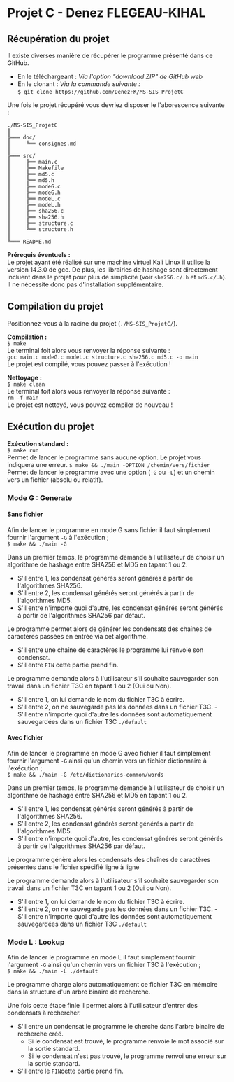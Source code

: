 # Projet C - Denez FLEGEAU-KIHAL

## Récupération du projet
Il existe diverses manière de récupérer le programme présenté dans ce GitHub.
- En le téléchargeant : *Via l'option "download ZIP" de GitHub web*  
- En le clonant : *Via la commande suivante :*  
```$ git clone https://github.com/DenezFK/MS-SIS_ProjetC```

Une fois le projet récupéré vous devriez disposer le l'aborescence suivante :
```
./MS-SIS_ProjetC
║
╠═══ doc/
║     ╚══ consignes.md
║
╠═══ src/
║     ╠══ main.c
║     ╠══ Makefile
║     ╠══ md5.c
║     ╠══ md5.h
║     ╠══ modeG.c
║     ╠══ modeG.h
║     ╠══ modeL.c
║     ╠══ modeL.h
║     ╠══ sha256.c
║     ╠══ sha256.h
║     ╠══ structure.c
║     ╚══ structure.h
║
╚═══ README.md
```
**Prérequis éventuels :**  
Le projet ayant été réalisé sur une machine virtuel Kali Linux il utilise la version 14.3.0 de gcc. De plus, les librairies de hashage sont directement incluent dans le projet pour plus de simplicité (voir `sha256.c/.h` et `md5.c/.h`). Il ne nécessite donc pas d'installation supplémentaire.

## Compilation du projet
Positionnez-vous à la racine du projet (`./MS-SIS_ProjetC/`).  

**Compilation :**  
```$ make```  
Le terminal foit alors vous renvoyer la réponse suivante :  
```gcc main.c modeG.c modeL.c structure.c sha256.c md5.c -o main```  
Le projet est compilé, vous pouvez passer à l'exécution !

**Nettoyage :**  
```$ make clean```  
Le terminal foit alors vous renvoyer la réponse suivante :  
```rm -f main```  
Le projet est nettoyé, vous pouvez compiler de nouveau !

## Exécution du projet

**Exécution standard :**  
```$ make run```  
Permet de lancer le programme sans aucune option. Le projet vous indiquera une erreur.
```$ make && ./main -OPTION /chemin/vers/fichier```
Permet de lancer le programme avec une option (`-G` ou `-L`) et un chemin vers un fichier (absolu ou relatif).

### Mode G : Generate

#### Sans fichier
Afin de lancer le programme en mode G sans fichier il faut simplement fournir l'argument `-G` à l'exécution ;  
```$ make && ./main -G```  

Dans un premier temps, le programme demande à l'utilisateur de choisir un algorithme de hashage entre SHA256 et MD5 en tapant 1 ou 2.  
- S'il entre 1, les condensat générés seront générés à partir de l'algorithmes SHA256.
- S'il entre 2, les condensat générés seront générés à partir de l'algorithmes MD5.
- S'il entre n'importe quoi d'autre, les condensat générés seront générés à partir de l'algorithmes SHA256 par défaut.  

Le programme permet alors de générer les condensats des chaînes de caractères passées en entrée via cet algorithme. 
- S'il entre une chaîne de caractères le programme lui renvoie son condensat.
- S'il entre `FIN` cette partie prend fin.  

Le programme demande alors à l'utilisateur s'il souhaite sauvegarder son travail dans un fichier T3C en tapant 1 ou 2 (Oui ou Non).
- S'il entre 1, on lui demande le nom du fichier T3C à écrire. 
- S'il entre 2, on ne sauvegarde pas les données dans un fichier T3C. - S'il entre n'importe quoi d'autre les données sont automatiquement sauvegardées dans un fichier T3C `./default`  

#### Avec fichier
Afin de lancer le programme en mode G avec fichier il faut simplement fournir l'argument `-G` ainsi qu'un chemin vers un fichier dictionnaire à l'exécution ;  
```$ make && ./main -G /etc/dictionaries-common/words```  

Dans un premier temps, le programme demande à l'utilisateur de choisir un algorithme de hashage entre SHA256 et MD5 en tapant 1 ou 2.  
- S'il entre 1, les condensat générés seront générés à partir de l'algorithmes SHA256.
- S'il entre 2, les condensat générés seront générés à partir de l'algorithmes MD5.
- S'il entre n'importe quoi d'autre, les condensat générés seront générés à partir de l'algorithmes SHA256 par défaut.  

Le programme génère alors les condensats des chaînes de caractères présentes dans le fichier spécifié ligne à ligne  

Le programme demande alors à l'utilisateur s'il souhaite sauvegarder son travail dans un fichier T3C en tapant 1 ou 2 (Oui ou Non).
- S'il entre 1, on lui demande le nom du fichier T3C à écrire. 
- S'il entre 2, on ne sauvegarde pas les données dans un fichier T3C. - S'il entre n'importe quoi d'autre les données sont automatiquement sauvegardées dans un fichier T3C `./default`  

### Mode L : Lookup
Afin de lancer le programme en mode L il faut simplement fournir l'argument `-G` ainsi qu'un chemin vers un fichier T3C à l'exécution ;  
```$ make && ./main -L ./default```  

Le programme charge alors automatiquement ce fichier T3C en mémoire dans la structure d'un arbre binaire de recherche.  


Une fois cette étape finie il permet alors à l'utilisateur d'entrer des condensats à rechercher.  
- S'il entre un condensat le programme le cherche dans l'arbre binaire de recherche créé. 
    - Si le condensat est trouvé, le programme renvoie le mot associé sur la sortie standard.
    - Si le condensat n'est pas trouvé, le programme renvoi une erreur sur la sortie standard.
- S'il entre le `FIN`cette partie prend fin.